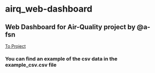 # airq_web-dashboard

## Web Dashboard for Air-Quality project by @a-fsn
[To Project](https://github.com/A-fsn/CO2_Data)


### You can find an example of the csv data in the example_csv.csv file

